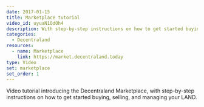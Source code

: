 ```yaml
---
date: 2017-01-15
title: Marketplace tutorial
video_id: uyuaN1OdOh4
description: With step-by-step instructions on how to get started buying, selling, and managing your LAND
categories:
  - Decentraland
resources:
  - name: Marketplace
    link: https://market.decentraland.today
type: Video
set: marketplace
set_order: 1
---
```

Video tutorial introducing the Decentraland Marketplace, with step-by-step instructions on how to get started buying, selling, and managing your LAND.
